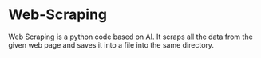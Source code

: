 # Web-Scraping
Web Scraping is a python code based on AI. It scraps all the data from the given web page and saves it into a file into the same directory.
